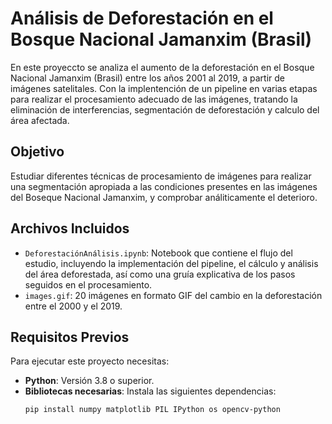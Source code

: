 # Análisis de Deforestación en el Bosque Nacional Jamanxim (Brasil)

En este proyeccto se analiza el aumento de la deforestación en el Bosque Nacional Jamanxim (Brasil) entre los años 2001 al 2019, a partir de imágenes satelitales. Con la implentención de un pipeline en varias etapas para realizar el procesamiento adecuado de las imágenes, tratando la eliminación de interferencias, segmentación de deforestación y calculo del área afectada.

## Objetivo

Estudiar diferentes técnicas de procesamiento de imágenes para realizar una segmentación apropiada a las condiciones presentes en las imágenes del Boseque Nacional Jamanxim, y comprobar análiticamente el deterioro.

## Archivos Incluidos

- `DeforestaciónAnálisis.ipynb`: Notebook que contiene el flujo del estudio, incluyendo la implementación del pipeline, el cálculo y análisis del área deforestada, así como una gruía explicativa de los pasos seguidos en el procesamiento. 
- `images.gif`: 20 imágenes en formato GIF del cambio en la deforestación entre el 2000 y el 2019.

## Requisitos Previos
Para ejecutar este proyecto necesitas:
- **Python**: Versión 3.8 o superior.
- **Bibliotecas necesarias**: Instala las siguientes dependencias:
  ```bash
  pip install numpy matplotlib PIL IPython os opencv-python
